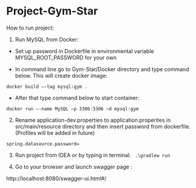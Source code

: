 # Project-Gym-Star
How to run project:
1.	Run MySQL from Docker:
-	Set up password in Dockerfile in environmental variable MYSQL_ROOT_PASSWORD for your own

-	In command line go to Gym-Star/Docker directory and type command below. This will create docker image:

`docker build –-tag mysql:gym .`

-	After that type command below to start container:

`docker run –-name MySQL –p 3306:3306 –d mysql:gym`


2.	Rename application-dev.properties to application.properites in src/main/resource directory and then insert password from dockerfile. 
(Profiles will be added in future)
	
  `spring.datasource.password=`

3.	Run project from IDEA or by typing in terminal:
 `
 .\gradlew run`
 
 4. Go to your browser and launch swagger page :
 
 http://localhost:8080/swagger-ui.html#/
 
